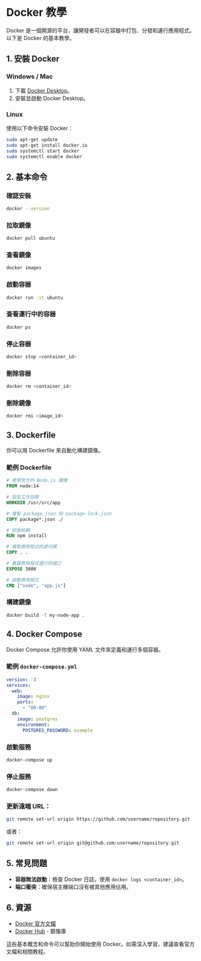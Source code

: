 # Docker 教學

Docker 是一個開源的平台，讓開發者可以在容器中打包、分發和運行應用程式。以下是 Docker 的基本教學。

## 1. 安裝 Docker

### Windows / Mac

1. 下載 [Docker Desktop](https://www.docker.com/products/docker-desktop)。
2. 安裝並啟動 Docker Desktop。

### Linux

使用以下命令安裝 Docker：

```bash
sudo apt-get update
sudo apt-get install docker.io
sudo systemctl start docker
sudo systemctl enable docker
```

## 2. 基本命令

### 確認安裝

```bash
docker --version
```

### 拉取鏡像

```bash
docker pull ubuntu
```

### 查看鏡像

```bash
docker images
```

### 啟動容器

```bash
docker run -it ubuntu
```

### 查看運行中的容器

```bash
docker ps
```

### 停止容器

```bash
docker stop <container_id>
```

### 刪除容器

```bash
docker rm <container_id>
```

### 刪除鏡像

```bash
docker rmi <image_id>
```

## 3. Dockerfile

你可以用 Dockerfile 來自動化構建鏡像。

### 範例 Dockerfile

```dockerfile
# 使用官方的 Node.js 鏡像
FROM node:14

# 設定工作目錄
WORKDIR /usr/src/app

# 複製 package.json 和 package-lock.json
COPY package*.json ./

# 安裝依賴
RUN npm install

# 複製應用程式的源代碼
COPY . .

# 暴露應用程式運行的端口
EXPOSE 3000

# 啟動應用程式
CMD ["node", "app.js"]
```

### 構建鏡像

```bash
docker build -t my-node-app .
```

## 4. Docker Compose

Docker Compose 允許你使用 YAML 文件來定義和運行多個容器。

### 範例 `docker-compose.yml`

```yaml
version: '3'
services:
  web:
    image: nginx
    ports:
      - "80:80"
  db:
    image: postgres
    environment:
      POSTGRES_PASSWORD: example
```

### 啟動服務

```bash
docker-compose up
```

### 停止服務

```bash
docker-compose down
```

### 更新遠端 URL：

```bash
git remote set-url origin https://github.com/username/repository.git
```

或者：

```bash
git remote set-url origin git@github.com:username/repository.git
```

## 5. 常見問題

- **容器無法啟動**：檢查 Docker 日誌，使用 `docker logs <container_id>`。
- **端口衝突**：確保宿主機端口沒有被其他應用佔用。

## 6. 資源

- [Docker 官方文檔](https://docs.docker.com/)
- [Docker Hub](https://hub.docker.com/) - 鏡像庫

這些基本概念和命令可以幫助你開始使用 Docker。如需深入學習，建議查看官方文檔和相關教程。